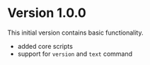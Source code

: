 # Version 1.0.0

This initial version contains basic functionality.

* added core scripts
* support for `version` and `text` command
